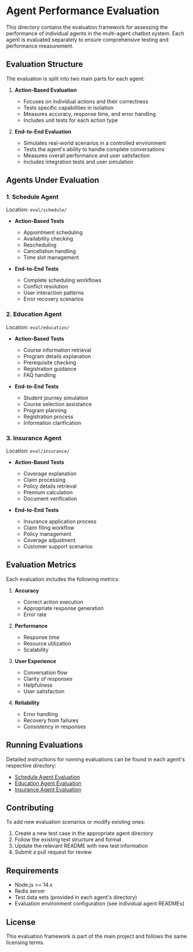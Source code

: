 # Agent Performance Evaluation

This directory contains the evaluation framework for assessing the performance of individual agents in the multi-agent chatbot system. Each agent is evaluated separately to ensure comprehensive testing and performance measurement.

## Evaluation Structure

The evaluation is split into two main parts for each agent:

1. **Action-Based Evaluation**
   - Focuses on individual actions and their correctness
   - Tests specific capabilities in isolation
   - Measures accuracy, response time, and error handling
   - Includes unit tests for each action type

2. **End-to-End Evaluation**
   - Simulates real-world scenarios in a controlled environment
   - Tests the agent's ability to handle complete conversations
   - Measures overall performance and user satisfaction
   - Includes integration tests and user simulation

## Agents Under Evaluation

### 1. Schedule Agent
Location: `eval/schedule/`
- **Action-Based Tests**
  - Appointment scheduling
  - Availability checking
  - Rescheduling
  - Cancellation handling
  - Time slot management

- **End-to-End Tests**
  - Complete scheduling workflows
  - Conflict resolution
  - User interaction patterns
  - Error recovery scenarios

### 2. Education Agent
Location: `eval/education/`
- **Action-Based Tests**
  - Course information retrieval
  - Program details explanation
  - Prerequisite checking
  - Registration guidance
  - FAQ handling

- **End-to-End Tests**
  - Student journey simulation
  - Course selection assistance
  - Program planning
  - Registration process
  - Information clarification

### 3. Insurance Agent
Location: `eval/insurance/`
- **Action-Based Tests**
  - Coverage explanation
  - Claim processing
  - Policy details retrieval
  - Premium calculation
  - Document verification

- **End-to-End Tests**
  - Insurance application process
  - Claim filing workflow
  - Policy management
  - Coverage adjustment
  - Customer support scenarios

## Evaluation Metrics

Each evaluation includes the following metrics:

1. **Accuracy**
   - Correct action execution
   - Appropriate response generation
   - Error rate

2. **Performance**
   - Response time
   - Resource utilization
   - Scalability

3. **User Experience**
   - Conversation flow
   - Clarity of responses
   - Helpfulness
   - User satisfaction

4. **Reliability**
   - Error handling
   - Recovery from failures
   - Consistency in responses

## Running Evaluations

Detailed instructions for running evaluations can be found in each agent's respective directory:

- [Schedule Agent Evaluation](schedule/README.md)
- [Education Agent Evaluation](education/README.md)
- [Insurance Agent Evaluation](insurance/README.md)

## Contributing

To add new evaluation scenarios or modify existing ones:

1. Create a new test case in the appropriate agent directory
2. Follow the existing test structure and format
3. Update the relevant README with new test information
4. Submit a pull request for review

## Requirements

- Node.js >= 14.x
- Redis server
- Test data sets (provided in each agent's directory)
- Evaluation environment configuration (see individual agent READMEs)

## License

This evaluation framework is part of the main project and follows the same licensing terms. 